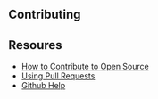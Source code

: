 ## Contributing

## Resoures
* [How to Contribute to Open Source](https://opensource.guide/how-to-contribute/)
* [Using Pull Requests](https://docs.github.com/en/pull-requests/collaborating-with-pull-requests/proposing-changes-to-your-work-with-pull-requests/about-pull-requests)
* [Github Help](https://docs.github.com/en)

